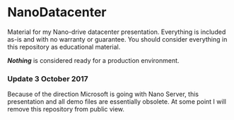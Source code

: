# NanoDatacenter
Material for my Nano-drive datacenter presentation. Everything is included as-is and with no warranty or guarantee. You should consider everything in this repository as educational material. 

_**Nothing**_ is considered ready for a production environment.

### Update 3 October 2017
Because of the direction Microsoft is going with Nano Server, this presentation and all demo files are essentially obsolete. At some point I will remove this repository from public view.
